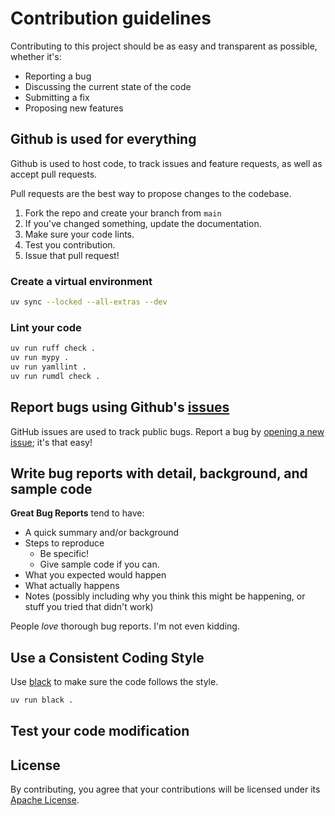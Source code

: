 # Contribution guidelines

Contributing to this project should be as easy and transparent as possible, whether it's:

- Reporting a bug
- Discussing the current state of the code
- Submitting a fix
- Proposing new features

## Github is used for everything

Github is used to host code, to track issues and feature requests, as well as accept pull requests.

Pull requests are the best way to propose changes to the codebase.

1. Fork the repo and create your branch from `main`
2. If you've changed something, update the documentation.
3. Make sure your code lints.
4. Test you contribution.
5. Issue that pull request!

### Create a virtual environment

```bash
uv sync --locked --all-extras --dev
```

### Lint your code

```bash
uv run ruff check .
uv run mypy .
uv run yamllint .
uv run rumdl check .
```

## Report bugs using Github's [issues](../../issues)

GitHub issues are used to track public bugs.
Report a bug by [opening a new issue](../../issues/new/choose); it's that easy!

## Write bug reports with detail, background, and sample code

**Great Bug Reports** tend to have:

- A quick summary and/or background
- Steps to reproduce
  - Be specific!
  - Give sample code if you can.
- What you expected would happen
- What actually happens
- Notes (possibly including why you think this might be happening, or stuff you tried that didn't work)

People *love* thorough bug reports. I'm not even kidding.

## Use a Consistent Coding Style

Use [black](https://github.com/ambv/black) to make sure the code follows the style.

```bash
uv run black .
```

## Test your code modification

## License

By contributing, you agree that your contributions will be licensed under its [Apache License](LICENSE).
